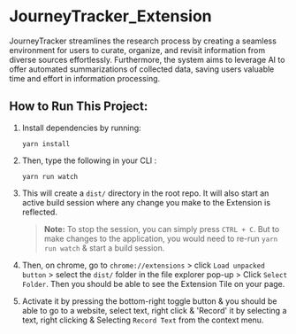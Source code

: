 # JourneyTracker_Extension
JourneyTracker streamlines the research process by creating a seamless environment for users to curate, organize, and revisit information from diverse sources effortlessly. Furthermore, the system aims to leverage AI to offer automated summarizations of collected data, saving users valuable time and effort in information processing.

## How to Run This Project:
1. Install dependencies by running:
    ```
   yarn install
    ```
    
2. Then, type the following in your CLI :
    ```
   yarn run watch
    ```
    
3. This will create a `dist/` directory in the root repo. It will also start an active build session where any change you make to the Extension is reflected.
    > **Note:** To stop the session, you can simply press `CTRL + C`. But to make changes to the application, you would need to re-run `yarn run watch` & start a build session.

4. Then, on chrome, go to `chrome://extensions` > click `Load unpacked button` > select the `dist/` folder in the file explorer pop-up > Click `Select Folder`. Then you should be able to see the Extension Tile on your page.

5. Activate it by pressing the bottom-right toggle button & you should be able to go to a website, select text, right click & 'Record' it by selecting a text, right clicking & Selecting `Record Text` from the context menu.